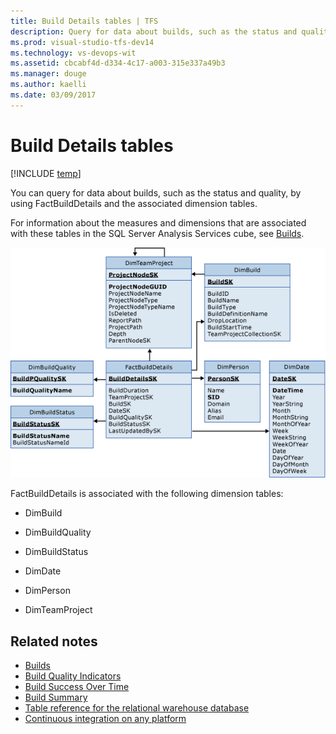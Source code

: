 ```yaml
---
title: Build Details tables | TFS
description: Query for data about builds, such as the status and quality.
ms.prod: visual-studio-tfs-dev14
ms.technology: vs-devops-wit
ms.assetid: cbcabf4d-d334-4c17-a003-315e337a49b3
ms.manager: douge
ms.author: kaelli
ms.date: 03/09/2017
---
```

# Build Details tables

[!INCLUDE [temp](../_shared/tfs-header-17-15.md)]

You can query for data about builds, such as the status and quality, by using FactBuildDetails and the associated dimension tables.  
  
 For information about the measures and dimensions that are associated with these tables in the SQL Server Analysis Services cube, see [Builds](perspective-build-analyze-report-build-details-coverage.md).  
  
 ![Tables for Builds](_img/teamproj_factbuilddetails.png "TeamProj_FactBuildDetails")  
  
 FactBuildDetails is associated with the following dimension tables:  
  
-   DimBuild  
  
-   DimBuildQuality  
  
-   DimBuildStatus  
  
-   DimDate  
  
-   DimPerson  
  
-   DimTeamProject  
  
## Related notes
-  [Builds](perspective-build-analyze-report-build-details-coverage.md)   
-  [Build Quality Indicators](build-quality-indicators-report.md)   
-  [Build Success Over Time](build-success-over-time-report.md)   
-  [Build Summary](build-summary-report.md)   
-  [Table reference for the relational warehouse database](table-reference-relational-warehouse-database.md) 
- [Continuous integration on any platform](../../build-release/overview.md) 
